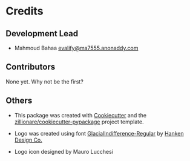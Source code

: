 # Credits

## Development Lead

* Mahmoud Bahaa <evalify@ma7555.anonaddy.com>

## Contributors

None yet. Why not be the first?

## Others
* This package was created with [Cookiecutter](https://github.com/audreyr/cookiecutter) and the [zillionare/cookiecutter-pypackage](https://github.com/zillionare/cookiecutter-pypackage) project template.

* Logo was created using font [GlacialIndifference-Regular](https://hanken.co/product/hk-grotesk/) by [Hanken Design Co.](https://hanken.co/)
* Logo icon designed by Mauro Lucchesi
